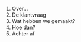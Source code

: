 <ol>
<li>Over...</li>
<li>De klantvraag</li>
<li>Wat hebben we gemaakt?</li>
<li class="highlight-blue fragment">Hoe dan?</li>
<li>Achter af</li>
</ol>